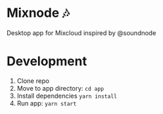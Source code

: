 # Mixnode 🎶
Desktop app for Mixcloud inspired by @soundnode

# Development

1. Clone repo
2. Move to app directory: `cd app`
3. Install dependencies `yarn install`
4. Run app: `yarn start`


